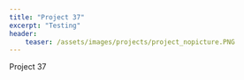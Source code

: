 ```yaml
---
title: "Project 37"
excerpt: "Testing"
header:
    teaser: /assets/images/projects/project_nopicture.PNG
---
```


Project 37